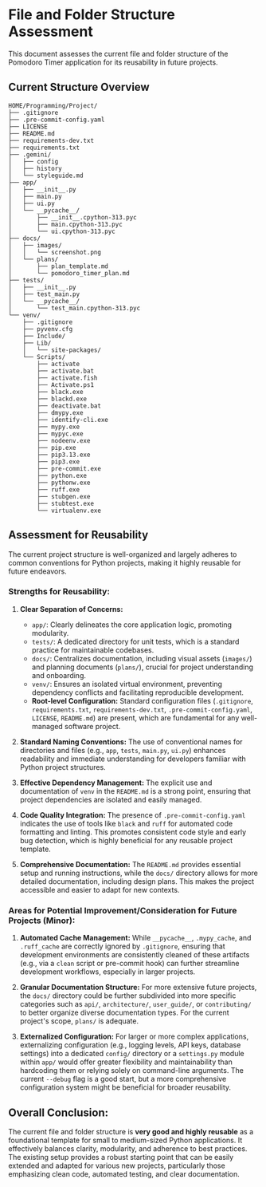 # File and Folder Structure Assessment

This document assesses the current file and folder structure of the Pomodoro Timer application for its reusability in future projects.

## Current Structure Overview

```
HOME/Programming/Project/
├── .gitignore
├── .pre-commit-config.yaml
├── LICENSE
├── README.md
├── requirements-dev.txt
├── requirements.txt
├── .gemini/
│   ├── config
│   ├── history
│   └── styleguide.md
├── app/
│   ├── __init__.py
│   ├── main.py
│   ├── ui.py
│   └── __pycache__/
│       ├── __init__.cpython-313.pyc
│       ├── main.cpython-313.pyc
│       └── ui.cpython-313.pyc
├── docs/
│   ├── images/
│   │   └── screenshot.png
│   └── plans/
│       ├── plan_template.md
│       └── pomodoro_timer_plan.md
├── tests/
│   ├── __init__.py
│   ├── test_main.py
│   └── __pycache__/
│       └── test_main.cpython-313.pyc
└── venv/
    ├── .gitignore
    ├── pyvenv.cfg
    ├── Include/
    ├── Lib/
    │   └── site-packages/
    └── Scripts/
        ├── activate
        ├── activate.bat
        ├── activate.fish
        ├── Activate.ps1
        ├── black.exe
        ├── blackd.exe
        ├── deactivate.bat
        ├── dmypy.exe
        ├── identify-cli.exe
        ├── mypy.exe
        ├── mypyc.exe
        ├── nodeenv.exe
        ├── pip.exe
        ├── pip3.13.exe
        ├── pip3.exe
        ├── pre-commit.exe
        ├── python.exe
        ├── pythonw.exe
        ├── ruff.exe
        ├── stubgen.exe
        ├── stubtest.exe
        └── virtualenv.exe
```

## Assessment for Reusability

The current project structure is well-organized and largely adheres to common conventions for Python projects, making it highly reusable for future endeavors.

### Strengths for Reusability:

1.  **Clear Separation of Concerns:**
    *   `app/`: Clearly delineates the core application logic, promoting modularity.
    *   `tests/`: A dedicated directory for unit tests, which is a standard practice for maintainable codebases.
    *   `docs/`: Centralizes documentation, including visual assets (`images/`) and planning documents (`plans/`), crucial for project understanding and onboarding.
    *   `venv/`: Ensures an isolated virtual environment, preventing dependency conflicts and facilitating reproducible development.
    *   **Root-level Configuration:** Standard configuration files (`.gitignore`, `requirements.txt`, `requirements-dev.txt`, `.pre-commit-config.yaml`, `LICENSE`, `README.md`) are present, which are fundamental for any well-managed software project.

2.  **Standard Naming Conventions:** The use of conventional names for directories and files (e.g., `app`, `tests`, `main.py`, `ui.py`) enhances readability and immediate understanding for developers familiar with Python project structures.

3.  **Effective Dependency Management:** The explicit use and documentation of `venv` in the `README.md` is a strong point, ensuring that project dependencies are isolated and easily managed.

4.  **Code Quality Integration:** The presence of `.pre-commit-config.yaml` indicates the use of tools like `black` and `ruff` for automated code formatting and linting. This promotes consistent code style and early bug detection, which is highly beneficial for any reusable project template.

5.  **Comprehensive Documentation:** The `README.md` provides essential setup and running instructions, while the `docs/` directory allows for more detailed documentation, including design plans. This makes the project accessible and easier to adapt for new contexts.

### Areas for Potential Improvement/Consideration for Future Projects (Minor):

1.  **Automated Cache Management:** While `__pycache__`, `.mypy_cache`, and `.ruff_cache` are correctly ignored by `.gitignore`, ensuring that development environments are consistently cleaned of these artifacts (e.g., via a `clean` script or pre-commit hook) can further streamline development workflows, especially in larger projects.

2.  **Granular Documentation Structure:** For more extensive future projects, the `docs/` directory could be further subdivided into more specific categories such as `api/`, `architecture/`, `user_guide/`, or `contributing/` to better organize diverse documentation types. For the current project's scope, `plans/` is adequate.

3.  **Externalized Configuration:** For larger or more complex applications, externalizing configuration (e.g., logging levels, API keys, database settings) into a dedicated `config/` directory or a `settings.py` module within `app/` would offer greater flexibility and maintainability than hardcoding them or relying solely on command-line arguments. The current `--debug` flag is a good start, but a more comprehensive configuration system might be beneficial for broader reusability.

## Overall Conclusion:

The current file and folder structure is **very good and highly reusable** as a foundational template for small to medium-sized Python applications. It effectively balances clarity, modularity, and adherence to best practices. The existing setup provides a robust starting point that can be easily extended and adapted for various new projects, particularly those emphasizing clean code, automated testing, and clear documentation.
